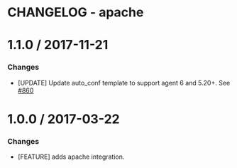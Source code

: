 # CHANGELOG - apache

1.1.0 / 2017-11-21
==================
### Changes

* [UPDATE] Update auto_conf template to support agent 6 and 5.20+. See [#860][]

1.0.0 / 2017-03-22
==================

### Changes

* [FEATURE] adds apache integration.

[#860]: https://github.com/DataDog/integrations-core/issues/860

[#860]: https://github.com/DataDog/integrations-core/issues/860

[#860]: https://github.com/DataDog/integrations-core/issues/860
